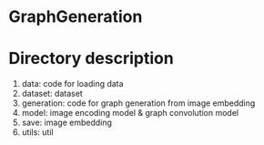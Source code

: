 # GraphGeneration

# Directory description

1. data: code for loading data
2. dataset: dataset
3. generation: code for graph generation from image embedding
4. model: image encoding model & graph convolution model
5. save: image embedding
6. utils: util
